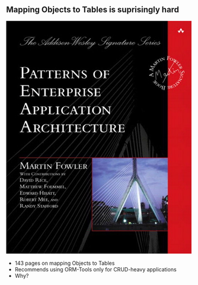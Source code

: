 ## Mapping Objects to Tables is suprisingly hard

<div class="container_12">
	<div class="grid_4">
		<a href="http://martinfowler.com/books/eaa.html">
			<img src="static/img/eaa.jpg">
		</a>
	</div>
	<div class="grid_8">
		<ul>
			<li>143 pages on mapping Objects to Tables</li>
			<li>Recommends using ORM-Tools only for CRUD-heavy applications</li>
			<li class="slide">Why?</li>
		</ul>
	</div>
</div>